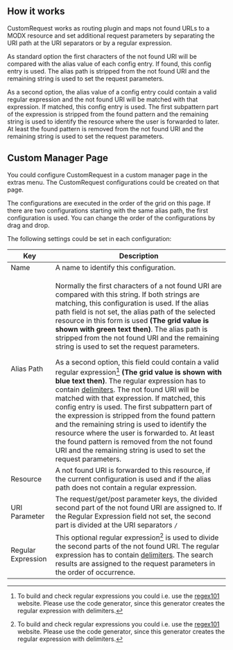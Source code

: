 ## How it works

CustomRequest works as routing plugin and maps not found URLs to a MODX resource
and set additional request parameters by separating the URI path at the URI
separators or by a regular expression.

As standard option the first characters of the not found URI will be compared 
with the alias value of each config entry. If found, this config entry is used. 
The alias path is stripped from the not found URI and the remaining string is 
used to set the request parameters.

As a second option, the alias value of a config entry could contain a valid 
regular expression and the not found URI will be matched with that expression. 
If matched, this config entry is used. The first subpattern part of the 
expression is stripped from the found pattern and the remaining  string is used 
to identify the resource where the user is forwarded to later. At least the 
found pattern is removed from the not found URI and the remaining string is 
used to set the request parameters.

## Custom Manager Page

You could configure CustomRequest in a custom manager page in the extras menu. 
The CustomRequest configurations could be created on that page.

The configurations are executed in the order of the grid on this page. If there 
are two configurations starting with the same alias path, the first 
configuration is used. You can change the order of the configurations by 
drag and drop.

The following settings could be set in each configuration:

Key | Description
----|------------
Name | A name to identify this configuration.
Alias Path | <p>Normally the first characters of a not found URI are compared with this string. If both strings are matching, this configuration is used. If the alias path field is not set, the alias path of the selected resource in this form is used **(The grid value is shown with green text then)**. The alias path is stripped from the not found URI and the remaining string is used to set the request parameters.</p>As a second option, this field could contain a valid regular expression[^1] **(The grid value is shown with blue text then)**. The regular expression has to contain [delimiters](https://www.php.net/manual/en/regexp.reference.delimiters.php). The not found URI will be matched with that expression. If matched, this config entry is used. The first subpattern part of the expression is stripped from the found pattern and the remaining string is used to identify the resource where the user is forwarded to. At least the found pattern is removed from the not found URI and the remaining string is used to set the request parameters.
Resource | A not found URI is forwarded to this resource, if the current configuration is used and if the alias path does not contain a regular expression.
URI Parameter | The request/get/post parameter keys, the divided second part of the not found URI are assigned to. If the Regular Expression field not set, the second part is divided at the URI separators `/`
Regular Expression | This optional regular expression[^1] is used to divide the second parts of the not found URI. The regular expression has to contain [delimiters](https://www.php.net/manual/en/regexp.reference.delimiters.php). The search results are assigned to the request parameters in the order of occurrence.

[^1]: To build and check regular expressions you could i.e. use the [regex101](https://regex101.com/) website. Please use the code generator, since this generator creates the regular expression with delimiters.
